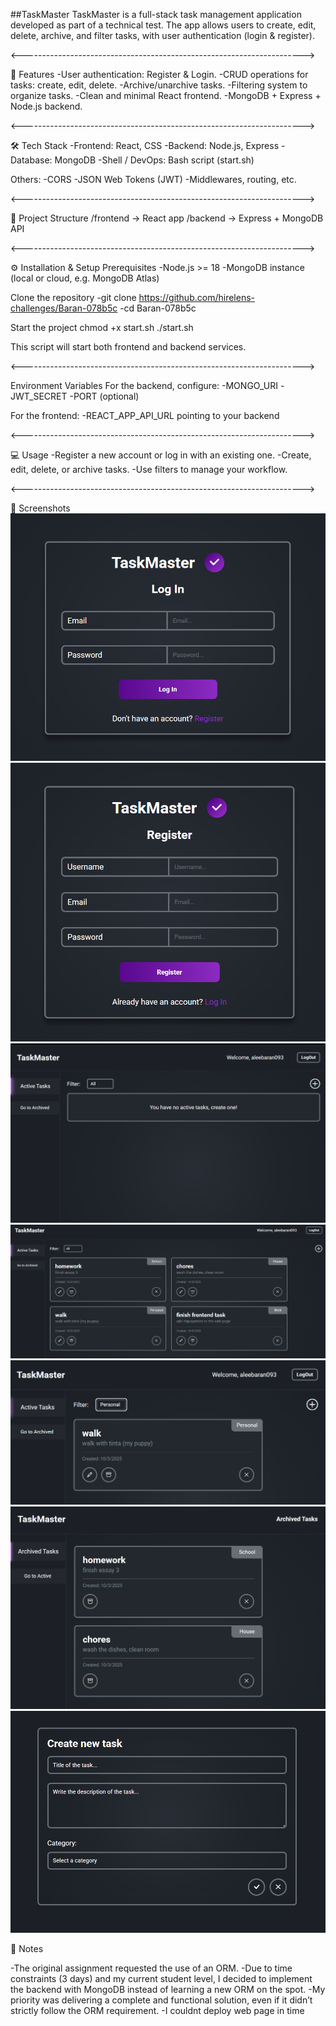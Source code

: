 ##TaskMaster
TaskMaster is a full-stack task management application developed as part of a technical test.
The app allows users to create, edit, delete, archive, and filter tasks, with user authentication (login & register).

<---------------------------------------------------------------------->

🚀 Features
-User authentication: Register & Login.
-CRUD operations for tasks: create, edit, delete.
-Archive/unarchive tasks.
-Filtering system to organize tasks.
-Clean and minimal React frontend.
-MongoDB + Express + Node.js backend.

<---------------------------------------------------------------------->

🛠️ Tech Stack
-Frontend: React, CSS
-Backend: Node.js, Express
-Database: MongoDB
-Shell / DevOps: Bash script (start.sh)

Others:
-CORS
-JSON Web Tokens (JWT)
-Middlewares, routing, etc.

<---------------------------------------------------------------------->

📂 Project Structure
/frontend   → React app
/backend    → Express + MongoDB API

<---------------------------------------------------------------------->

⚙️ Installation & Setup
Prerequisites
-Node.js >= 18
-MongoDB instance (local or cloud, e.g. MongoDB Atlas)

Clone the repository
-git clone https://github.com/hirelens-challenges/Baran-078b5c
-cd Baran-078b5c

Start the project
chmod +x start.sh
./start.sh

This script will start both frontend and backend services.

<---------------------------------------------------------------------->

Environment Variables
For the backend, configure:
-MONGO_URI
-JWT_SECRET
-PORT (optional)

For the frontend:
-REACT_APP_API_URL pointing to your backend

<---------------------------------------------------------------------->

💻 Usage
-Register a new account or log in with an existing one.
-Create, edit, delete, or archive tasks.
-Use filters to manage your workflow.

<---------------------------------------------------------------------->

📸 Screenshots
<img src="./screenshots/Login.png" alt="Login">
<img src="./screenshots/Register.png" alt="Register">
<img src="./screenshots/HomePage.png" alt="HomePage">
<img src="./screenshots/HomePageWithTasks.png" alt="HomePageWithTasks">
<img src="./screenshots/FilteredHomePage.png" alt="FilteredHomePage">
<img src="./screenshots/ArchivedPage.png" alt="ArchivedPage">
<img src="./screenshots/CreateNew.png" alt="CreateNew">

📌 Notes

-The original assignment requested the use of an ORM.
-Due to time constraints (3 days) and my current student level, I decided to implement the backend with MongoDB instead of learning a new ORM on the spot.
-My priority was delivering a complete and functional solution, even if it didn’t strictly follow the ORM requirement.
-I couldnt deploy web page in time